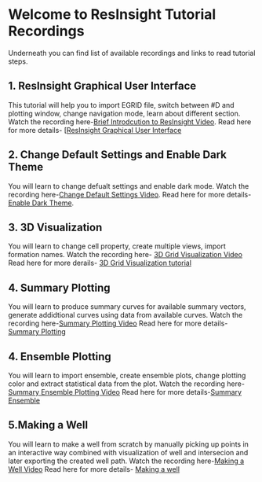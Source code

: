 # Welcome to ResInsight Tutorial Recordings
Underneath you can find list of available recordings and links to read tutorial steps.

## 1. ResInsight Graphical User Interface
This tutorial will help you to import EGRID file, switch between #D and plotting window, change navigation mode, learn about different section.
Watch the recording here-[Brief Introdcution to ResInsight Video](https://www.youtube.com/watch?v=MFfRczq1TM4).
Read here for more details- [[ResInsight Graphical User Interface](graphical-user-interface/graphical-user-interface.md)

## 2. Change Default Settings and Enable Dark Theme
You will learn to change defualt settings and enable dark mode.
Watch the recording here-[Change Default Settings Video](https://www.youtube.com/watch?v=quc9WvUtdY8).
Read here for more details- [Enable Dark Theme](dark-theme/dark-theme.md).

## 3. 3D Visualization
You will learn to change cell property, create multiple views, import formation names.
Watch the recording here- [3D Grid Visualization Video](https://www.youtube.com/watch?v=ivI9ZOYqRok&t=14s)
Read here for more derails- [3D Grid Visualization tutorial](grid-visualization/grid-visualization.md)


## 4. Summary Plotting
You will learn to produce summary curves for available summary vectors, generate addidtional curves using data from available curves.
Watch the recording here-[Summary Plotting Video]()
Read here for more details-[Summary Plotting](summary-plot/summary-plot.md)


## 4. Ensemble Plotting
You will learn to import ensemble, create ensemble plots, change plotting color and extract statistical data from the plot.
Watch the recording here-[Summary Ensemble Plotting Video]()
Read here for more details-[Summary Ensemble](summary-ensemble/summary-ensemble.md)


## 5.Making a Well
You will learn to make a well from scratch by manually picking up points in an interactive way combined with visualization of well and intersecion and later exporting the created well path.
Watch the recording here-[Making a Well Video]()
Read here for more details- [Making a well](making-a-well/making-a-well.md)
